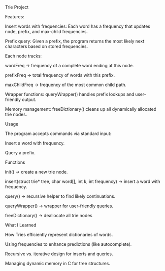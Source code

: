 Trie Project 

Features: 

Insert words with frequencies: Each word has a frequency that updates node, prefix, and max-child frequencies.

Prefix query: Given a prefix, the program returns the most likely next characters based on stored frequencies.

Each node tracks:

wordFreq → frequency of a complete word ending at this node.

prefixFreq → total frequency of words with this prefix.

maxChildFreq → frequency of the most common child path.

Wrapper functions: queryWrapper() handles prefix lookups and user-friendly output.

Memory management: freeDictionary() cleans up all dynamically allocated trie nodes.


Usage

The program accepts commands via standard input:

Insert a word with frequency.

Query a prefix.


Functions

init() → create a new trie node.

insert(struct trie* tree, char word[], int k, int frequency) → insert a word with frequency.

query() → recursive helper to find likely continuations.

queryWrapper() → wrapper for user-friendly queries.

freeDictionary() → deallocate all trie nodes.


What I Learned

How Tries efficiently represent dictionaries of words.

Using frequencies to enhance predictions (like autocomplete).

Recursive vs. iterative design for inserts and queries.

Managing dynamic memory in C for tree structures.
